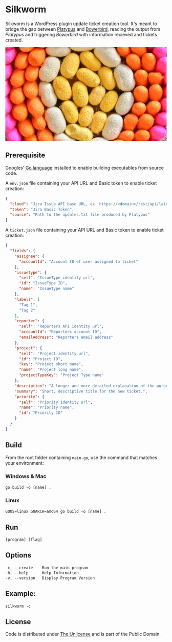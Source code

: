 # Silkworm

Silkworm is a WordPress plugin update ticket creation tool. It's meant to bridge the gap between [Platypus](https://github.com/farghul/platypus.git) and [Bowerbird](https://github.com/farghul/bowerbird.git), reading the output from *Platypus* and triggering *Bowerbird* with information recieved and tickets created.

![Silkworm](cocoons.webp)

## Prerequisite

Googles' [Go language](https://go.dev) installed to enable building executables from source code.

A `env.json` file containing your API URL and Basic token to enable ticket creation:

``` json
{
  "cloud": "Jira Issue API base URL, ex. https://<domain>/rest/api/latest/",
  "token": "Jira Basic Token",
  "source": "Path to the updates.txt file produced by Platypus"
}
```

A `ticket.json` file containing your API URL and Basic token to enable ticket creation:

``` json
{
  "fields": {
    "assignee": {
      "accountId": "Account ID of user assigned to ticket"
    },
    "issuetype": {
      "self": "IssueType identity url",
      "id": "IssueType ID",
      "name": "IssueType name"
    },
    "labels": [
      "Tag 1",
      "Tag 2"
    ],
    "reporter": {
      "self": "Reporters API identity url",
      "accountId": "Reporters account ID",
      "emailAddress": "Reporters email address"
    },
    "project": {
      "self": "Project identity url",
      "id": "Project ID",
      "key": "Project short name",
      "name": "Project long name",
      "projectTypeKey": "Project Type name"
    },
    "description": "A longer and more detailed explanation of the purpose and goals of the ticket.",
    "summary": "Short, descriptive title for the new ticket.",
    "priority": {
      "self": "Priority identity url",
      "name": "Priority name",
      "id": "Priority ID"
    }
  }
}
```

## Build

From the root folder containing `main.go`, use the command that matches your environment:

### Windows & Mac

``` console
go build -o [name] .
```

### Linux

``` console
GOOS=linux GOARCH=amd64 go build -o [name] .
```

## Run

``` console
[program] [flag]
```

## Options

``` console
-c, --create    Run the main program
-h, --help      Help Information
-v, --version   Display Program Version
```

## Example: 

``` console
silkworm -c
```

## License

Code is distributed under [The Unlicense](https://github.com/farghul/silkworm/blob/main/LICENSE.md) and is part of the Public Domain.